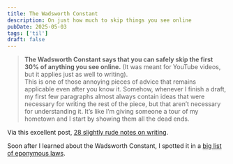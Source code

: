 ```yaml
---
title: The Wadsworth Constant
description: On just how much to skip things you see online
pubDate: 2025-05-03
tags: ['til']
draft: false
---
```


> **The Wadsworth Constant says that you can safely skip the first 30% of anything you see online.** (It was meant for YouTube videos, but it applies just as well to writing).  
> This is one of those annoying pieces of advice that remains applicable even after you know it. Somehow, whenever I finish a draft, my first few paragraphs almost always contain ideas that were necessary for writing the rest of the piece, but that aren’t necessary for understanding it. It’s like I’m giving someone a tour of my hometown and I start by showing them all the dead ends.  

Via this excellent post, [28 slightly rude notes on writing](https://www.experimental-history.com/p/28-slightly-rude-notes-on-writing).

Soon after I learned about the Wadsworth Constant, I spotted it in a [big list of eponymous laws](https://www.secretorum.life/p/the-grand-encyclopedia-of-eponymous).